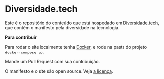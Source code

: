 # Diversidade.tech

Este é o repositório do conteúdo que está hospedado
em [Diversidade.tech](http://diversidade.tech), que contém
o manifesto pela diversidade na tecnologia.

**Para contribuir**

Para rodar o site localmente tenha [Docker](https://www.docker.com), e rode na pasta do projeto `docker-compose up`.

Mande um Pull Request com sua contribuição.


O manifesto e o site são open source. Veja [a licença](LICENSE).
